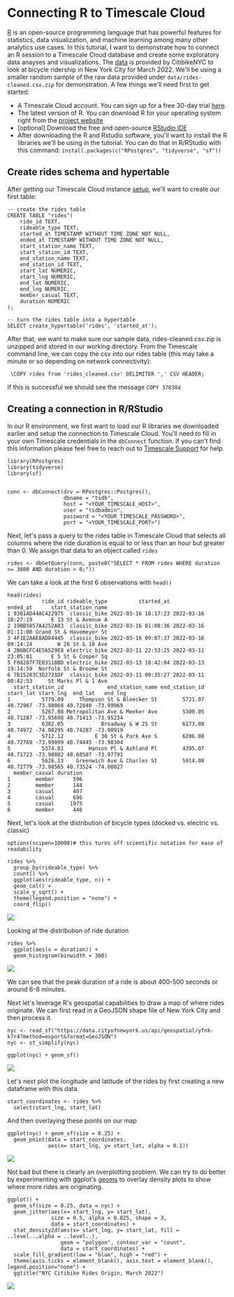 # Connecting R to Timescale Cloud

[R](https://www.r-project.org/) is an open-source programming language that has powerful features for statistics, data visualization, and machine learning among many other analytics use cases. In this tutorial, I want to demonstrate how to connect an R session to a Timescale Cloud database and create some exploratory data anayses and visualizations. The [data](https://ride.citibikenyc.com/system-data) is provided by CitibikeNYC to look at bicycle ridership in New York City for March 2022. We'll be using a smaller random sample of the raw data provided under `data/rides-cleaned.csv.zip` for demonstration. A few things we'll need first to get started:

- A Timescale Cloud account. You can sign up for a free 30-day trial [here](https://www.timescale.com/).
- The latest version of R. You can download R for your operating system right from the [project website](https://www.r-project.org/)
- [optional] Download the free and open-source [RStudio IDE](https://www.rstudio.com/products/rstudio/)
- After downloading the R and Rstudio software, you'll want to install the R libraries we'll be using in the tutorial. You can do that in R/RStudio with this command: ```install.packages(c("RPostgres", "tidyverse", "sf"))```

## Create rides schema and hypertable

After getting our Timescale Cloud instance [setup](https://docs.timescale.com/getting-started/latest/create-database/), we'll want to create our first table:

```
-- create the rides table
CREATE TABLE "rides"(
    ride_id TEXT,
    rideable_type TEXT,
    started_at TIMESTAMP WITHOUT TIME ZONE NOT NULL,
    ended_at TIMESTAMP WITHOUT TIME ZONE NOT NULL,
    start_station_name TEXT,
    start_station_id TEXT,
    end_station_name TEXT,
    end_station_id TEXT,
    start_lat NUMERIC, 
    start_lng NUMERIC,
    end_lat NUMERIC,
    end_lng NUMERIC,
    member_casual TEXT,
    duration NUMERIC
);

-- turn the rides table into a hypertable
SELECT create_hypertable('rides', 'started_at');

```

After that, we want to make sure our sample data, rides-cleaned.csv.zip is unzipped and stored in our working directory. From the Timescale command line, we can copy the csv into our rides table (this may take a minute or so depending on network connectivity):


```
 \COPY rides from 'rides_cleaned.csv' DELIMITER ',' CSV HEADER;
```
If this is successful we should see the message `COPY 378304`

## Creating a connection in R/RStudio

In our R environment, we first want to load our R libraries we downloaded earlier and setup the connection to Timescale Cloud. You'll need to fill in your own Timescale credentials in the `dbConnect` function. If you can't find this information please feel free to reach out to [Timescale Support](https://www.timescale.com/support/) for help. 

```
library(RPostgres)
library(tidyverse)
library(sf)


conn <- dbConnect(drv = RPostgres::Postgres(),
                  dbname = "tsdb",
                  host = "<YOUR_TIMESCALE_HOST>",
                  user = "tsdbadmin",
                  password = "<YOUR_TIMESCALE_PASSWORD>",
                  port = "<YOUR_TIMESCALE_PORT>")

```
Next, let's pass a query to the rides table in Timescale Cloud that selects all columns where the ride duration is equal to or less than an hour but greater than 0. We assign that data to an object called `rides`

```
rides <- dbGetQuery(conn, paste0("SELECT * FROM rides WHERE duration <= 3600 AND duration > 0;"))
```

We can take a look at the first 6 observations with `head()`

```
head(rides)
           ride_id rideable_type          started_at            ended_at      start_station_name
1 9381AD44AC422975  classic_bike 2022-03-16 18:17:23 2022-03-16 18:27:19      E 13 St & Avenue A
2 19BB5857A4252A83  classic_bike 2022-03-16 01:08:36 2022-03-16 01:11:00 Grand St & Havemeyer St
3 4F1E2AAE8AD84445  classic_bike 2022-03-16 09:07:37 2022-03-16 09:14:24        W 26 St & 10 Ave
4 2B6BCFC4E56529E8 electric_bike 2022-03-11 22:53:25 2022-03-11 23:05:01      E 5 St & Cooper Sq
5 F08287F7EB311BBD electric_bike 2022-03-13 18:42:04 2022-03-13 19:14:59  Norfolk St & Broome St
6 7B15283C3D2721DF  classic_bike 2022-03-11 00:35:27 2022-03-11 00:42:53     St Marks Pl & 1 Ave
  start_station_id              end_station_name end_station_id start_lat start_lng  end_lat   end_lng
1          5779.09     Thompson St & Bleecker St        5721.07  40.72967 -73.98068 40.72840 -73.99969
2          5267.08 Metropolitan Ave & Meeker Ave        5300.05  40.71287 -73.95698 40.71413 -73.95234
3          6382.05            Broadway & W 25 St        6173.08  40.74972 -74.00295 40.74287 -73.98919
4          5712.12          E 30 St & Park Ave S        6206.08  40.72769 -73.99099 40.74445 -73.98304
5          5374.01        Hanson Pl & Ashland Pl        4395.07  40.71723 -73.98802 40.68507 -73.97791
6          5626.13    Greenwich Ave & Charles St        5914.08  40.72779 -73.98565 40.73524 -74.00027
  member_casual duration
1        member      596
2        member      144
3        casual      407
4        casual      696
5        casual     1975
6        member      446
```

Next, let's look at the distribution of bicycle types (docked vs. electric vs. classic)

```
options(scipen=10000)# this turns off scientific notation for ease of readability

rides %>%
  group_by(rideable_type) %>%
  count() %>%
  ggplot(aes(rideable_type, n)) +
  geom_col() +
  scale_y_sqrt() +
  theme(legend.position = "none") +
  coord_flip()
```

![](https://github.com/wrathofquan/timescale-r-citibike/blob/main/images/rideable-type.png)

Looking at the distribution of ride duration

```
rides %>% 
  ggplot(aes(x = duration)) + 
  geom_histogram(binwidth = 300)
```
![](https://github.com/wrathofquan/timescale-r-citibike/blob/main/images/duration-histogram.png)

We can see that the peak duration of a ride is about 400-500 seconds or around 6-8 minutes. 

Next let's leverage R's geospatial capabilities to draw a map of where rides originate. We can first read in a GeoJSON shape file of New York City and then process it.

```
nyc <- read_sf("https://data.cityofnewyork.us/api/geospatial/yfnk-k7r4?method=export&format=GeoJSON")
nyc <- st_simplify(nyc)

ggplot(nyc) + geom_sf()
```
![](https://github.com/wrathofquan/timescale-r-citibike/blob/main/images/nyc-map.png)

Let's next plot the longitude and latitude of the rides by first creating a new dataframe with this data.

```
start_coordinates <- rides %>% 
  select(start_lng, start_lat)
```

And then overlaying these points on our map

```
ggplot(nyc) + geom_sf(size = 0.25) +
  geom_point(data = start_coordinates, 
             aes(x= start_lng, y= start_lat, alpha = 0.1))
```
![](https://github.com/wrathofquan/timescale-r-citibike/blob/main/images/nyc-points.png)

Not bad but there is clearly an overplotting problem. We can try to do better by experimenting with ggplot's [geoms](https://ggplot2.tidyverse.org/reference/) to overlay density plots to show where more rides are originating.

```
ggplot() + 
  geom_sf(size = 0.25, data = nyc) +
  geom_jitter(aes(x= start_lng, y= start_lat), 
              size = 0.5, alpha = 0.025, shape = 3, 
              data = start_coordinates) +
  stat_density2d(aes(x= start_lng, y= start_lat, fill = ..level..,alpha = ..level..), 
                 geom = "polygon", contour_var = "count",
                 data = start_coordinates) +
  scale_fill_gradient(low = "blue", high = "red") +
  theme(axis.ticks = element_blank(), axis.text = element_blank(), legend.position="none") +
  ggtitle("NYC Citibike Rides Origin, March 2022")

```

![](https://github.com/wrathofquan/timescale-r-citibike/blob/main/images/nyc-points-density.png)

